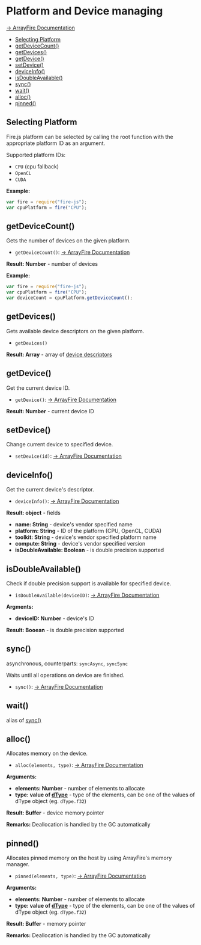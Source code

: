 # Platform and Device managing

[-> ArrayFire Documentation](http://www.arrayfire.com/docs/group__device__mat.htm)

<!-- START doctoc generated TOC please keep comment here to allow auto update -->
<!-- DON'T EDIT THIS SECTION, INSTEAD RE-RUN doctoc TO UPDATE -->


- [Selecting Platform](#selecting-platform)
- [getDeviceCount()](#getdevicecount)
- [getDevices()](#getdevices)
- [getDevice()](#getdevice)
- [setDevice()](#setdevice)
- [deviceInfo()](#deviceinfo)
- [isDoubleAvailable()](#isdoubleavailable)
- [sync()](#sync)
- [wait()](#wait)
- [alloc()](#alloc)
- [pinned()](#pinned)

<!-- END doctoc generated TOC please keep comment here to allow auto update -->

## Selecting Platform

Fire.js platform can be selected by calling the root function with the appropriate platform ID as an argument.

Supported platform IDs:

- `CPU` (cpu fallback)
- `OpenCL`
- `CUDA`

**Example:**

```js
var fire = require("fire-js");
var cpuPlatform = fire("CPU");
```

## getDeviceCount()

Gets the number of devices on the given platform.
 
- `getDeviceCount()`: [-> ArrayFire Documentation](http://www.arrayfire.com/docs/group__device__func__count.htm)

**Result: Number** - number of devices

**Example:**

```js
var fire = require("fire-js");
var cpuPlatform = fire("CPU");
var deviceCount = cpuPlatform.getDeviceCount();
```

## getDevices()

Gets available device descriptors on the given platform.
 
- `getDevices()`

**Result: Array** - array of [device descriptors](#deviceinfo) 

## getDevice()

Get the current device ID. 

- `getDevice()`: [-> ArrayFire Documentation](http://www.arrayfire.com/docs/group__device__func__get.htm)

**Result: Number** - current device ID

## setDevice()

Change current device to specified device.

- `setDevice(id)`: [-> ArrayFire Documentation](http://www.arrayfire.com/docs/group__device__func__set.htm) 

## deviceInfo()

Get the current device's descriptor. 

- `deviceInfo()`: [-> ArrayFire Documentation](http://www.arrayfire.com/docs/group__device__func__prop.htm)

**Result: object** - fields

- **name: String** - device's vendor specified name
- **platform: String** - ID of the platform (CPU, OpenCL, CUDA)
- **toolkit: String** - device's vendor specified platform name
- **compute: String** - device's vendor specified version
- **isDoubleAvailable: Boolean** - is double precision supported

## isDoubleAvailable()

Check if double precision support is available for specified device. 

- `isDoubleAvailable(deviceID)`: [-> ArrayFire Documentation](http://www.arrayfire.com/docs/group__device__func__dbl.htm)

**Argments:**

- **deviceID: Number** - device's ID

**Result: Booean** - is double precision supported

## sync()

asynchronous, counterparts: `syncAsync`, `syncSync`

Waits until all operations on device are finished. 

- `sync()`: [-> ArrayFire Documentation](http://www.arrayfire.com/docs/group__device__func__sync.htm)

## wait()

alias of [sync()](#sync)

## alloc()

Allocates memory on the device.

- `alloc(elements, type)`: [-> ArrayFire Documentation](http://www.arrayfire.com/docs/group__device__func__alloc.htm)

**Arguments:**

- **elements: Number** - number of elements to allocate
- **type: value of [dType](statics/#typesdtype)** - type of the elements, can be one of the values of dType object (eg. `dType.f32`)

**Result: Buffer** - device memory pointer

**Remarks:** Deallocation is handled by the GC automatically

## pinned()

Allocates pinned memory on the host by using ArrayFire's memory manager.

- `pinned(elements, type)`: [-> ArrayFire Documentation](http://www.arrayfire.com/docs/group__device__func__pinned.htm)

**Arguments:**

- **elements: Number** - number of elements to allocate
- **type: value of [dType](statics/#typesdtype)** - type of the elements, can be one of the values of dType object (eg. `dType.f32`)

**Result: Buffer** - memory pointer

**Remarks:** Deallocation is handled by the GC automatically